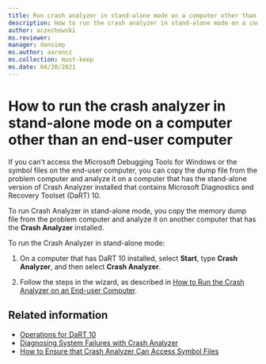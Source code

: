 ```yaml
---
title: Run crash analyzer in stand-alone mode on a computer other than an end-user computer
description: How to run the crash analyzer in stand-alone mode on a computer other than an end-user computer.
author: aczechowski
ms.reviewer: 
manager: dansimp
ms.author: aaroncz
ms.collection: must-keep
ms.date: 04/20/2021
---
```


# How to run the crash analyzer in stand-alone mode on a computer other than an end-user computer

If you can't access the Microsoft Debugging Tools for Windows or the symbol files on the end-user computer, you can copy the dump file from the problem computer and analyze it on a computer that has the stand-alone version of Crash Analyzer installed that contains Microsoft Diagnostics and Recovery Toolset (DaRT) 10.

To run Crash Analyzer in stand-alone mode, you copy the memory dump file from the problem computer and analyze it on another computer that has the **Crash Analyzer** installed.

To run the Crash Analyzer in stand-alone mode:

1. On a computer that has DaRT 10 installed, select **Start**, type **Crash Analyzer**, and then select **Crash Analyzer**.

2. Follow the steps in the wizard, as described in [How to Run the Crash Analyzer on an End-user Computer](how-to-run-the-crash-analyzer-on-an-end-user-computer-dart-10.md).

## Related information

- [Operations for DaRT 10](operations-for-dart-10.md)
- [Diagnosing System Failures with Crash Analyzer](diagnosing-system-failures-with-crash-analyzer-dart-10.md)
- [How to Ensure that Crash Analyzer Can Access Symbol Files](how-to-ensure-that-crash-analyzer-can-access-symbol-files-dart-10.md)
